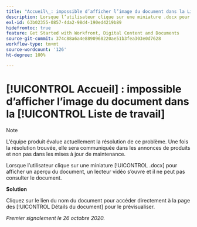 ```yaml
---
title: "Accueil\_: impossible d’afficher l’image du document dans la Liste de travail"
description: Lorsque l’utilisateur clique sur une miniature .docx pour afficher un aperçu du document, un lecteur vidéo s’ouvre et il ne peut pas consulter le document.
exl-id: 63b02355-0857-4da2-98d4-190ed4219b89
hidefromtoc: true
feature: Get Started with Workfront, Digital Content and Documents
source-git-commit: 374c88a6a4e8890968220ae51b3fea303e0d7628
workflow-type: tm+mt
source-wordcount: '126'
ht-degree: 100%

---
```


# [!UICONTROL Accueil] : impossible d’afficher l’image du document dans la [!UICONTROL Liste de travail]

<!--Article created by request-->

>[!NOTE]
>
>L’équipe produit évalue actuellement la résolution de ce problème. Une fois la résolution trouvée, elle sera communiquée dans les annonces de produits et non pas dans les mises à jour de maintenance.

Lorsque l’utilisateur clique sur une miniature [!UICONTROL .docx] pour afficher un aperçu du document, un lecteur vidéo s’ouvre et il ne peut pas consulter le document.

**Solution**

Cliquez sur le lien du nom du document pour accéder directement à la page des [!UICONTROL Détails du document] pour le prévisualiser.

_Premier signalement le 26 octobre 2020._
